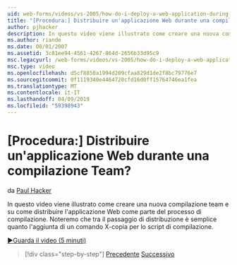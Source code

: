 ```yaml
---
uid: web-forms/videos/vs-2005/how-do-i-deploy-a-web-application-during-a-team-build
title: "[Procedura:] Distribuire un'applicazione Web durante una compilazione Team? | Microsoft Docs"
author: pjhacker
description: In questo video viene illustrato come creare una nuova compilazione team e su come distribuire l'applicazione Web come parte del processo di compilazione. Noteremo che se si include il distribuire...
ms.author: riande
ms.date: 08/01/2007
ms.assetid: 3c81ee94-4561-4267-864d-2656b33d95c9
msc.legacyurl: /web-forms/videos/vs-2005/how-do-i-deploy-a-web-application-during-a-team-build
msc.type: video
ms.openlocfilehash: d5cf8850a1994d209cfaa829d1de2f8bc79776e7
ms.sourcegitcommit: 0f1119340e4464720cfd16d0ff15764746ea1fea
ms.translationtype: MT
ms.contentlocale: it-IT
ms.lasthandoff: 04/09/2019
ms.locfileid: "59398943"
---
```

# <a name="how-do-i-deploy-a-web-application-during-a-team-build"></a>[Procedura:] Distribuire un'applicazione Web durante una compilazione Team?

da [Paul Hacker](https://github.com/pjhacker)

In questo video viene illustrato come creare una nuova compilazione team e su come distribuire l'applicazione Web come parte del processo di compilazione. Noteremo che tra il passaggio di distribuzione è semplice quanto l'aggiunta di un comando X-copia per lo script di compilazione.

[&#9654;Guarda il video (5 minuti)](https://channel9.msdn.com/Blogs/ASP-NET-Site-Videos/how-do-i-deploy-a-web-application-during-a-team-build)

> [!div class="step-by-step"]
> [Precedente](how-do-i-automate-testing-using-team-build.md)
> [Successivo](how-do-i-run-unit-tests-against-a-deployed-database.md)
